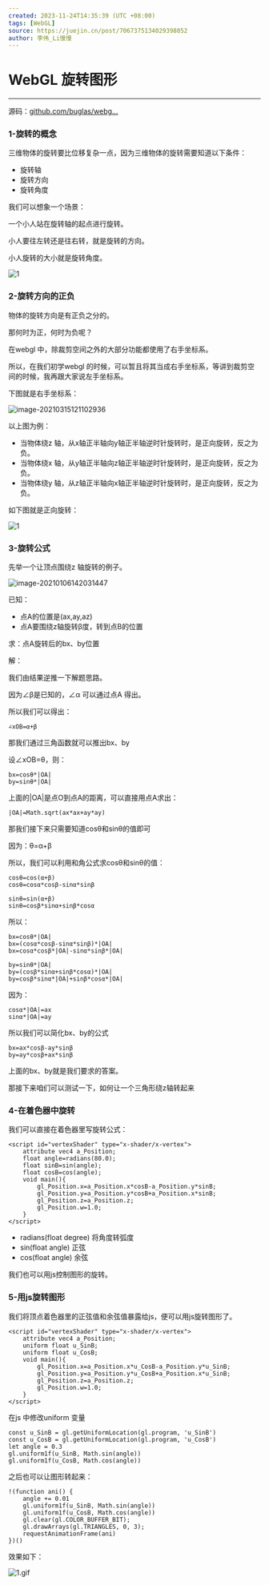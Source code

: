 ```yaml
---
created: 2023-11-24T14:35:39 (UTC +08:00)
tags: [WebGL]
source: https://juejin.cn/post/7067375134029398052
author: 李伟_Li慢慢
---
```


# WebGL 旋转图形

---
源码：[github.com/buglas/webg…](https://link.juejin.cn/?target=https%3A%2F%2Fgithub.com%2Fbuglas%2Fwebgl-lesson "https://github.com/buglas/webgl-lesson")

### 1-旋转的概念

三维物体的旋转要比位移复杂一点，因为三维物体的旋转需要知道以下条件：

-   旋转轴
-   旋转方向
-   旋转角度

我们可以想象一个场景：

一个小人站在旋转轴的起点进行旋转。

小人要往左转还是往右转，就是旋转的方向。

小人旋转的大小就是旋转角度。

![1](assets/197a25fb377248869b9a8d7d3c65c9f7tplv-k3u1fbpfcp-zoom-in-crop-mark1512000.webp)

### 2-旋转方向的正负

物体的旋转方向是有正负之分的。

那何时为正，何时为负呢？

在webgl 中，除裁剪空间之外的大部分功能都使用了右手坐标系。

所以，在我们初学webgl 的时候，可以暂且将其当成右手坐标系，等讲到裁剪空间的时候，我再跟大家说左手坐标系。

下图就是右手坐标系：

![image-20210315121102936](assets/3eaa4bfe60fd4b6e9bfcfe2401bb4205tplv-k3u1fbpfcp-zoom-in-crop-mark1512000.webp)

以上图为例：

-   当物体绕z 轴，从x轴正半轴向y轴正半轴逆时针旋转时，是正向旋转，反之为负。
-   当物体绕x 轴，从y轴正半轴向z轴正半轴逆时针旋转时，是正向旋转，反之为负。
-   当物体绕y 轴，从z轴正半轴向x轴正半轴逆时针旋转时，是正向旋转，反之为负。

如下图就是正向旋转：

![1](assets/1ba649ecdea741eda8ef257d3db24781tplv-k3u1fbpfcp-zoom-in-crop-mark1512000.webp)

### 3-旋转公式

先举一个让顶点围绕z 轴旋转的例子。

![image-20210106142031447](assets/de7b199016a845c5af215160bcfab111tplv-k3u1fbpfcp-zoom-in-crop-mark1512000.webp)

已知：

-   点A的位置是(ax,ay,az)
-   点A要围绕z轴旋转β度，转到点B的位置

求：点A旋转后的bx、by位置

解：

我们由结果逆推一下解题思路。

因为∠β是已知的，∠α 可以通过点A 得出。

所以我们可以得出：

```
∠xOB=α+β
```

那我们通过三角函数就可以推出bx、by

设∠xOB=θ，则：

```
bx=cosθ*|OA|
by=sinθ*|OA|
```

上面的|OA|是点O到点A的距离，可以直接用点A求出：

```
|OA|=Math.sqrt(ax*ax+ay*ay)
```

那我们接下来只需要知道cosθ和sinθ的值即可

因为：θ=α+β

所以，我们可以利用和角公式求cosθ和sinθ的值：

```
cosθ=cos(α+β)
cosθ=cosα*cosβ-sinα*sinβ
```

```
sinθ=sin(α+β)
sinθ=cosβ*sinα+sinβ*cosα
```

所以：

```
bx=cosθ*|OA|
bx=(cosα*cosβ-sinα*sinβ)*|OA|
bx=cosα*cosβ*|OA|-sinα*sinβ*|OA|
```

```
by=sinθ*|OA|
by=(cosβ*sinα+sinβ*cosα)*|OA|
by=cosβ*sinα*|OA|+sinβ*cosα*|OA|
```

因为：

```
cosα*|OA|=ax
sinα*|OA|=ay
```

所以我们可以简化bx、by的公式

```
bx=ax*cosβ-ay*sinβ
by=ay*cosβ+ax*sinβ
```

上面的bx、by就是我们要求的答案。

那接下来咱们可以测试一下，如何让一个三角形绕z轴转起来

### 4-在着色器中旋转

我们可以直接在着色器里写旋转公式：

```
<script id="vertexShader" type="x-shader/x-vertex">
    attribute vec4 a_Position;
    float angle=radians(80.0);
    float sinB=sin(angle);
    float cosB=cos(angle);
    void main(){
        gl_Position.x=a_Position.x*cosB-a_Position.y*sinB;
        gl_Position.y=a_Position.y*cosB+a_Position.x*sinB;
        gl_Position.z=a_Position.z;
        gl_Position.w=1.0;
    }
</script>
```

-   radians(float degree) 将角度转弧度
-   sin(float angle) 正弦
-   cos(float angle) 余弦

我们也可以用js控制图形的旋转。

### 5-用js旋转图形

我们将顶点着色器里的正弦值和余弦值暴露给js，便可以用js旋转图形了。

```
<script id="vertexShader" type="x-shader/x-vertex">
    attribute vec4 a_Position;
    uniform float u_SinB;
    uniform float u_CosB;
    void main(){
        gl_Position.x=a_Position.x*u_CosB-a_Position.y*u_SinB;
        gl_Position.y=a_Position.y*u_CosB+a_Position.x*u_SinB;
        gl_Position.z=a_Position.z;
        gl_Position.w=1.0;
    }
</script>
```

在js 中修改uniform 变量

```
const u_SinB = gl.getUniformLocation(gl.program, 'u_SinB')
const u_CosB = gl.getUniformLocation(gl.program, 'u_CosB')
let angle = 0.3
gl.uniform1f(u_SinB, Math.sin(angle))
gl.uniform1f(u_CosB, Math.cos(angle))
```

之后也可以让图形转起来：

```
!(function ani() {
    angle += 0.01
    gl.uniform1f(u_SinB, Math.sin(angle))
    gl.uniform1f(u_CosB, Math.cos(angle))
    gl.clear(gl.COLOR_BUFFER_BIT);
    gl.drawArrays(gl.TRIANGLES, 0, 3);
    requestAnimationFrame(ani)
})()
```

效果如下：

![1.gif](assets/f31a5121e53e4b149829c17464f0cee3tplv-k3u1fbpfcp-zoom-in-crop-mark1512000.webp)
